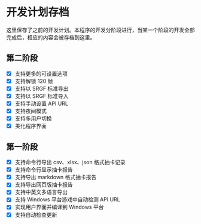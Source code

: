 # 开发计划存档

这里保存了之前的开发计划。本程序的开发分阶段进行，当某一个阶段的开发全部完成后，相应的内容会被存档到这里。

## 第二阶段

- [x] 支持更多的可设置选项
- [x] 支持解锁 120 帧
- [x] 支持以 SRGF 标准导出
- [x] 支持以 SRGF 标准导入
- [x] 支持手动设置 API URL
- [x] 支持夜间模式
- [x] 支持多用户切换
- [x] 美化程序界面

## 第一阶段

- [x] 支持命令行导出 csv、xlsx、json 格式抽卡记录
- [x] 支持命令行显示抽卡报告
- [x] 支持导出 markdown 格式抽卡报告
- [x] 支持导出网页版抽卡报告
- [x] 支持中英文多语言导出
- [x] 支持 Windows 平台游戏中自动检测 API URL
- [x] 实现用户界面并编译到 Windows 平台
- [x] 支持自动检查更新
